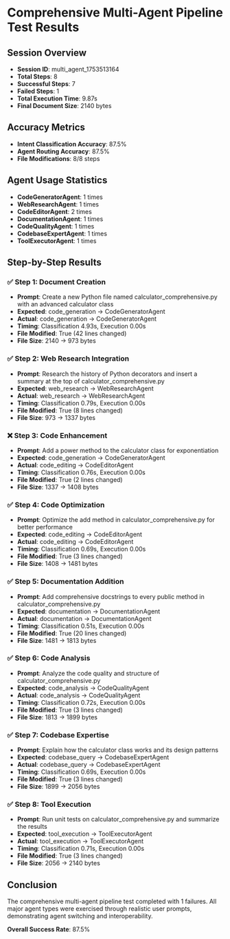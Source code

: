 # Comprehensive Multi-Agent Pipeline Test Results

## Session Overview
- **Session ID**: multi_agent_1753513164
- **Total Steps**: 8
- **Successful Steps**: 7
- **Failed Steps**: 1
- **Total Execution Time**: 9.87s
- **Final Document Size**: 2140 bytes

## Accuracy Metrics
- **Intent Classification Accuracy**: 87.5%
- **Agent Routing Accuracy**: 87.5%
- **File Modifications**: 8/8 steps

## Agent Usage Statistics
- **CodeGeneratorAgent**: 1 times
- **WebResearchAgent**: 1 times
- **CodeEditorAgent**: 2 times
- **DocumentationAgent**: 1 times
- **CodeQualityAgent**: 1 times
- **CodebaseExpertAgent**: 1 times
- **ToolExecutorAgent**: 1 times

## Step-by-Step Results

### ✅ Step 1: Document Creation
- **Prompt**: Create a new Python file named calculator_comprehensive.py with an advanced calculator class
- **Expected**: code_generation → CodeGeneratorAgent
- **Actual**: code_generation → CodeGeneratorAgent
- **Timing**: Classification 4.93s, Execution 0.00s
- **File Modified**: True (42 lines changed)
- **File Size**: 2140 → 973 bytes

### ✅ Step 2: Web Research Integration
- **Prompt**: Research the history of Python decorators and insert a summary at the top of calculator_comprehensive.py
- **Expected**: web_research → WebResearchAgent
- **Actual**: web_research → WebResearchAgent
- **Timing**: Classification 0.79s, Execution 0.00s
- **File Modified**: True (8 lines changed)
- **File Size**: 973 → 1337 bytes

### ❌ Step 3: Code Enhancement
- **Prompt**: Add a power method to the calculator class for exponentiation
- **Expected**: code_generation → CodeGeneratorAgent
- **Actual**: code_editing → CodeEditorAgent
- **Timing**: Classification 0.76s, Execution 0.00s
- **File Modified**: True (2 lines changed)
- **File Size**: 1337 → 1408 bytes

### ✅ Step 4: Code Optimization
- **Prompt**: Optimize the add method in calculator_comprehensive.py for better performance
- **Expected**: code_editing → CodeEditorAgent
- **Actual**: code_editing → CodeEditorAgent
- **Timing**: Classification 0.69s, Execution 0.00s
- **File Modified**: True (3 lines changed)
- **File Size**: 1408 → 1481 bytes

### ✅ Step 5: Documentation Addition
- **Prompt**: Add comprehensive docstrings to every public method in calculator_comprehensive.py
- **Expected**: documentation → DocumentationAgent
- **Actual**: documentation → DocumentationAgent
- **Timing**: Classification 0.51s, Execution 0.00s
- **File Modified**: True (20 lines changed)
- **File Size**: 1481 → 1813 bytes

### ✅ Step 6: Code Analysis
- **Prompt**: Analyze the code quality and structure of calculator_comprehensive.py
- **Expected**: code_analysis → CodeQualityAgent
- **Actual**: code_analysis → CodeQualityAgent
- **Timing**: Classification 0.72s, Execution 0.00s
- **File Modified**: True (3 lines changed)
- **File Size**: 1813 → 1899 bytes

### ✅ Step 7: Codebase Expertise
- **Prompt**: Explain how the calculator class works and its design patterns
- **Expected**: codebase_query → CodebaseExpertAgent
- **Actual**: codebase_query → CodebaseExpertAgent
- **Timing**: Classification 0.69s, Execution 0.00s
- **File Modified**: True (3 lines changed)
- **File Size**: 1899 → 2056 bytes

### ✅ Step 8: Tool Execution
- **Prompt**: Run unit tests on calculator_comprehensive.py and summarize the results
- **Expected**: tool_execution → ToolExecutorAgent
- **Actual**: tool_execution → ToolExecutorAgent
- **Timing**: Classification 0.71s, Execution 0.00s
- **File Modified**: True (3 lines changed)
- **File Size**: 2056 → 2140 bytes

## Conclusion
The comprehensive multi-agent pipeline test completed with 1 failures. 
All major agent types were exercised through realistic user prompts, demonstrating agent switching and interoperability.

**Overall Success Rate**: 87.5%
